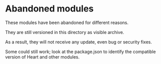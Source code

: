 # Abandoned modules

These modules have been abandoned for different reasons.

They are still versioned in this directory as visible archive.

As a result, they will not receive any update, even bug or security fixes.

Some could still work; look at the package.json to identify the compatible version of Heart and other modules.
